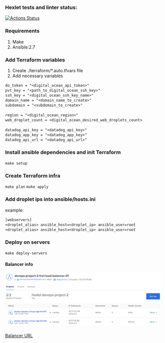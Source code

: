 ### Hexlet tests and linter status:
[![Actions Status](https://github.com/Toomean/devops-for-programmers-project-lvl3/workflows/hexlet-check/badge.svg)](https://github.com/Toomean/devops-for-programmers-project-lvl3/actions)

### Requirements
1. Make
2. Ansible:2.7

### Add Terraform variables
1. Create ./terraform/*.auto.tfvars file
2. Add necessary variables

```HCL
do_token = "<digital_ocean_api_token>"
pvt_key = "<path_to_digital_ocean_ssh_key>"
ssh_key = "<digital_ocean_ssh_key_name>"
domain_name = "<domain_name_to_create>"
subdomain = "<subdomain_to_create>"

region = "<digital_ocean_region>"
web_droplet_count = <digital_ocean_desired_web_droplets_count>

datadog_api_key = "<datadog_api_key>"
datadog_app_key = "<datadog_app_key>"
datadog_api_url = "<datadog_api_url>"
```

### Install ansible dependencies and init Terraform
`make setup`

### Create Terraform infra
`make plan`
`make apply`

### Add droplet ips into ansible/hosts.ini
example:
```
[webservers]
<droplet_alias> ansible_host=<droplet_ip> ansible_user=root
<droplet_alias> ansible_host=<droplet_ip> ansible_user=root
```

### Deploy on servers
`make deploy-servers`

#### Balancer info
![Balancer screenshot](https://raw.githubusercontent.com/Toomean/devops-for-programmers-project-lvl2/main/.github/images/balancer.png)

[Balancer URL](https://hexlet.toomean.com)